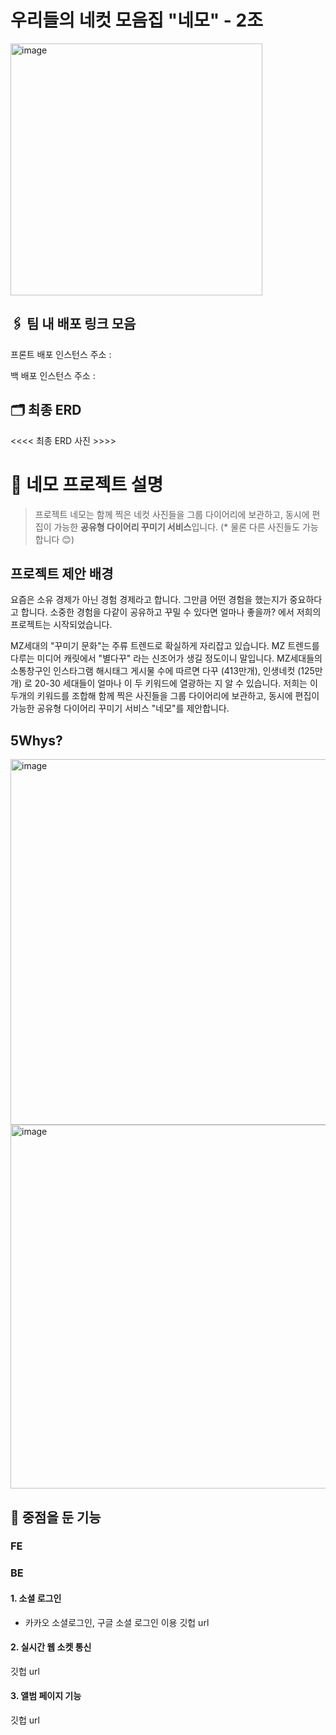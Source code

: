 # 우리들의 네컷 모음집 "네모" - 2조

<img width="403" alt="image" src="https://github.com/Step3-kakao-tech-campus/Team2_BE/assets/98508955/0f52fc19-e558-430c-be8c-236c1050e833">

## 🖇 ️팀 내 배포 링크 모음

프론트 배포 인스턴스 주소 :

백 배포 인스턴스 주소 :

## 🗂️ 최종 ERD

<<<< 최종 ERD 사진 >>>>

# 🔅 네모 프로젝트 설명

> 프로젝트 네모는 함께 찍은 네컷 사진들을 그룹 다이어리에 보관하고, 동시에 편집이 가능한 **공유형 다이어리 꾸미기 서비스**입니다.
> (\* 물론 다른 사진들도 가능합니다 😊)

## 프로젝트 제안 배경

요즘은 소유 경제가 아닌 경험 경제라고 합니다. 그만큼 어떤 경험을 했는지가 중요하다고 합니다.
소중한 경험을 다같이 공유하고 꾸밀 수 있다면 얼마나 좋을까? 에서 저희의 프로젝트는 시작되었습니다.

MZ세대의 "꾸미기 문화"는 주류 트렌드로 확실하게 자리잡고 있습니다. MZ 트렌드를 다루는 미디어 캐릿에서 "별다꾸" 라는 신조어가 생길 정도이니 말입니다.
MZ세대들의 소통창구인 인스타그램 해시태그 게시물 수에 따르면 다꾸 (413만개), 인생네컷 (125만개) 로
20-30 세대들이 얼마나 이 두 키워드에 열광하는 지 알 수 있습니다. 저희는 이 두개의 키워드를 조합해 함께 찍은 사진들을 그룹 다이어리에 보관하고, 동시에 편집이 가능한 공유형 다이어리 꾸미기 서비스 "네모"를 제안합니다.

## 5Whys?

<img width="585" alt="image" src="https://github.com/Step3-kakao-tech-campus/Team2_BE/assets/98508955/7ff5e39f-001c-455f-aa81-3f8ce1bdfb23">

<img width="582" alt="image" src="https://github.com/Step3-kakao-tech-campus/Team2_BE/assets/98508955/fc7785e0-90a7-4089-96f4-5795d571b2d2">

## 🎯 중점을 둔 기능

### FE

### BE

#### 1. 소셜 로그인

- 카카오 소셜로그인, 구글 소셜 로그인 이용
  깃헙 url

#### 2. 실시간 웹 소켓 통신

깃헙 url

#### 3. 앨범 페이지 기능

깃헙 url
